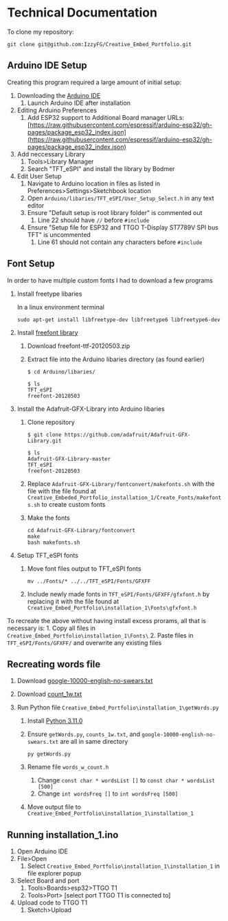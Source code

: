 # Technical Documentation

To clone my repository:

```console
git clone git@github.com:IzzyFG/Creative_Embed_Portfolio.git
```

## Arduino IDE Setup

Creating this program required a large amount of initial setup:

1. Downloading the [Arduino IDE](https://www.arduino.cc/en/software)
    1. Launch Arduino IDE after installation
2. Editing Arduino Preferences
    1. Add ESP32 support to Additional Board manager URLs: [https://raw.githubusercontent.com/espressif/arduino-esp32/gh-pages/package_esp32_index.json](https://raw.githubusercontent.com/espressif/arduino-esp32/gh-pages/package_esp32_index.json)
3. Add neccessary Library
    1. Tools>Library Manager
    2. Search "TFT_eSPI" and install the library by Bodmer
4. Edit User Setup
    1. Navigate to Arduino location in files as listed in Preferences>Settings>Sketchbook location
    2. Open `Arduino/libaries/TFT_eSPI/User_Setup_Select.h` in any text editor
    3. Ensure "Default setup is root library folder" is commented out
        1. Line 22 should have `//` before `#include`
    4. Ensure "Setup file for ESP32 and TTGO T-Display ST7789V SPI bus TFT" is uncommented
        1. Line 61 should not contain any characters before `#include`

## Font Setup

In order to have multiple custom fonts I had to download a few programs

1. Install freetype libaries

    In a linux environment terminal

    ```console
    sudo apt-get install libfreetype-dev libfreetype6 libfreetype6-dev
    ````

2. Install [freefont library](https://ftp.gnu.org/gnu/freefont/)
    1. Download freefont-ttf-20120503.zip
    2. Extract file into the Arduino libaries directory (as found earlier)

        ```console
        $ cd Arduino/libaries/

        $ ls 
        TFT_eSPI
        freefont-20120503
        ```

3. Install the Adafruit-GFX-Library into Arduino libaries
    1. Clone repository

        ```console
        $ git clone https://github.com/adafruit/Adafruit-GFX-Library.git 

        $ ls
        Adafruit-GFX-Library-master
        TFT_eSPI
        freefont-20120503
        ```

    2. Replace `Adafruit-GFX-Library/fontconvert/makefonts.sh` with the file with the file found at `Creative_Embeded_Portfolio_installation_1/Create_Fonts/makefonts.sh` to create custom fonts

    3. Make the fonts

        ```console
        cd Adafruit-GFX-Library/fontconvert
        make
        bash makefonts.sh
        ```

4. Setup TFT_eSPI fonts
    1. Move font files output to TFT_eSPI fonts

        ```console
        mv ../Fonts/* ../../TFT_eSPI/Fonts/GFXFF
        ```

    2. Include newly made fonts in `TFT_eSPI/Fonts/GFXFF/gfxfont.h` by replacing
    it with the file found at `Creative_Embed_Portfolio\installation_1\Fonts\gfxfont.h`

To recreate the above without having install excess prorams, all that is necessary is:
    1. Copy all files in `Creative_Embed_Portfolio\installation_1\Fonts\`
    2. Paste files in `TFT_eSPI/Fonts/GFXFF/` and overwrite any existing files

## Recreating words file

1. Download [google-10000-english-no-swears.txt](https://github.com/first20hours/google-10000-english/blob/d0736d492489198e4f9d650c7ab4143bc14c1e9e/google-10000-english-no-swears.txt)

2. Download [count_1w.txt](https://norvig.com/ngrams/count_1w.txt)

3. Run Python file `Creative_Embed_Portfolio\installation_1\getWords.py`
    1. Install [Python 3.11.0](https://www.python.org/downloads/)
    2. Ensure `getWords.py`, `counts_1w.txt`, and `google-10000-english-no-swears.txt` are all in same directory

        ```console
        py getWords.py
        ```

    3. Rename file `words_w_count.h`
        1. Change `const char * wordsList []` to `const char * wordsList [500]`
        2. Change `int wordsFreq []` to `int wordsFreq [500]`
    4. Move output file to `Creative_Embed_Portfolio\installation_1\installation_1`

## Running installation_1.ino

1. Open Arduino IDE
2. File>Open
    1. Select `Creative_Embed_Portfolio\installation_1\installation_1` in file explorer popup
3. Select Board and port
    1. Tools>Boards>esp32>TTGO T1
    2. Tools>Port> [select port TTGO T1 is connected to]
4. Upload code to TTGO T1
    1. Sketch>Upload
